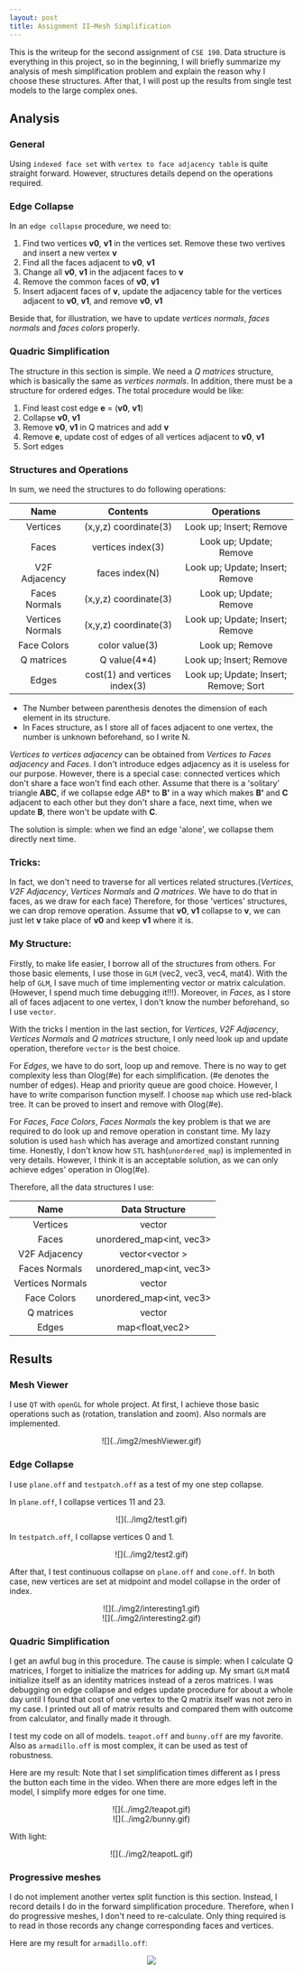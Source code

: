 ```yaml
---
layout: post
title: Assignment II—Mesh Simplification
---
```

This is the writeup for the second assignment of `CSE 190`. Data structure is everything in this project, so in the beginning, I will briefly summarize my analysis of mesh simplification problem and explain the reason why I choose these structures. After that, I will post up the results from single test models to the large complex ones. 

## Analysis

### General 

Using `indexed face set` with `vertex to face adjacency table` is quite straight forward. However, structures details depend on the operations required.

### Edge Collapse

In an `edge collapse` procedure, we need to:

1. Find two vertices **v0**, **v1** in the vertices set. Remove these two vertives and insert a new vertex **v**
2. Find all the faces adjacent to **v0**, **v1**
3. Change all **v0**, **v1** in the adjacent faces to **v**
4. Remove the common faces of **v0**, **v1**
5. Insert adjacent faces of **v**, update the adjacency table for the vertices adjacent to **v0**, **v1**, and remove **v0**, **v1**

Beside that, for illustration, we have to update *vertices normals*, *faces normals* and *faces colors* properly.

### Quadric Simplification

The structure in this section is simple. We need a *Q matrices* structure, which is basically the same as *vertices normals*. In addition, there must be a structure for ordered edges. The total procedure would be like:

1. Find least cost edge **e** = (**v0**, **v1**)
2. Collapse **v0**, **v1**
3. Remove **v0**, **v1** in Q matrices and add **v**
4. Remove **e**, update cost of edges of all vertices adjacent to **v0**, **v1**
5. Sort edges

### Structures and Operations

In sum, we need the structures to do following operations:

| Name             | Contents              | Operations                      |
| :---:            | :--:                  | :---:                           |
| Vertices         | (x,y,z) coordinate(3) | Look up; Insert; Remove         |
| Faces            | vertices index(3)     | Look up; Update; Remove         |
| V2F Adjacency    | faces index(N)        | Look up; Update; Insert; Remove |
| Faces Normals    | (x,y,z) coordinate(3) | Look up; Update; Remove         |
| Vertices Normals | (x,y,z) coordinate(3) | Look up; Update; Insert; Remove |
| Face Colors      | color value(3)        | Look up; Remove                 |
| Q matrices       | Q value(4*4)          | Look up; Insert; Remove         |
| Edges            | cost(1) and vertices index(3)              | Look up; Update; Insert; Remove; Sort                               |
    
- The Number between parenthesis denotes the dimension of each element in its structure. 
- In Faces structure, as I store all of faces adjacent to one vertex, the number is unknown beforehand, so I write N. 

*Vertices to vertices adjacency* can be obtained from *Vertices to Faces adjacency* and *Faces*. I don't introduce edges adjacency as it is useless for our purpose. However, there is a special case: connected vertices which don't share a face won't find each other. Assume that there is a 'solitary' triangle **ABC**, if we collapse edge *AB** to **B'** in a way which makes **B'** and **C** adjacent to each other but they don't share a face, next time, when we update **B**, there won't be update with **C**. 

The solution is simple: when we find an edge 'alone', we collapse them directly next time.

### Tricks:

In fact, we don't need to traverse for all vertices related structures.(*Vertices*, *V2F Adjacency*, *Vertices Normals* and *Q matrices*. We have to do that in faces, as we draw for each face)
Therefore, for those 'vertices' structures, we can drop remove operation. Assume that **v0**, **v1** collapse to **v**, we can just let **v** take place of **v0** and keep **v1** where it is. 

### My Structure:

Firstly, to make life easier, I borrow all of the structures from others. For those basic elements, I use those in `GLM` (vec2, vec3, vec4, mat4). With the help of `GLM`, I save much of time implementing vector or matrix calculation. (However, I spend much time debugging it!!!). Moreover, in *Faces*, as I store all of faces adjacent to one vertex, I don't know the number beforehand, so I use `vector`.

With the tricks I mention in the last section, for *Vertices*, *V2F Adjacency*, *Vertices Normals* and *Q matrices* structure, I only need look up and update operation, therefore `vector` is the best choice.

For *Edges*, we have to do sort, loop up and remove. There is no way to get complexity less than Olog(#e) for each simplification. (#e denotes the number of edges). Heap and priority queue are good choice. However, I have to write comparison function myself. I choose `map` which use red-black tree. It can be proved to insert and remove with Olog(#e). 

For *Faces*, *Face Colors*, *Faces Normals* the key problem is that we are required to do look up and remove operation in constant time. My lazy solution is used `hash` which has average and amortized constant running time. Honestly, I don't know how `STL` hash(`unordered_map`) is implemented in very details. However, I think it is an acceptable solution, as we can only achieve edges' operation in Olog(#e). 

Therefore, all the data structures I use:

| Name             | Data Structure           |
| :---:            | :--:                     |
| Vertices         | vector<vec3>             |
| Faces            | unordered_map<int, vec3> |
| V2F Adjacency    | vector<vector<int> >     |
| Faces Normals    | unordered_map<int, vec3> |
| Vertices Normals | vector<vec3>             |
| Face Colors      | unordered_map<int, vec3> |
| Q matrices       | vector<mat4>             |
| Edges            | map<float,vec2>          |


## Results

### Mesh Viewer

I use `QT` with `openGL` for whole project. At first, I achieve those basic operations such as (rotation, translation and zoom). Also normals are implemented. 

<center>
![](../img2/meshViewer.gif)
</center>

### Edge Collapse

I use `plane.off` and `testpatch.off` as a test of my one step collapse.

In `plane.off`, I collapse vertices 11 and 23.

<center>
![](../img2/test1.gif)
</center>

In `testpatch.off`, I collapse vertices 0 and 1.

<center>
![](../img2/test2.gif)
</center>

After that, I test continuous collapse on `plane.off` and `cone.off`.
In both case, new vertices are set at midpoint and model collapse in the order of index.

<center>
![](../img2/interesting1.gif)
</center>

<center>
![](../img2/interesting2.gif)
</center>

### Quadric Simplification

I get an awful bug in this procedure. The cause is simple: when I calculate Q matrices, I forget to initialize the matrices for adding up. My smart `GLM` mat4 initialize itself as an identity matrices instead of a zeros matrices. I was debugging on edge collapse and edges update procedure for about a whole day until I found that cost of one vertex to the Q matrix itself was not zero in my case. I printed out all of matrix results and compared them with outcome from calculator, and finally made it through.

I test my code on all of models. `teapot.off` and `bunny.off` are my favorite. Also as `armadillo.off` is most complex, it can be used as test of robustness.

Here are my result:
Note that I set simplification times different as I press the button each time in the video. When there are more edges left in the model, I simplify more edges for one time.  

<center>
![](../img2/teapot.gif)
</center>

<center>
![](../img2/bunny.gif)
</center>

With light:

<center>
![](../img2/teapotL.gif)
</center>

### Progressive meshes

I do not implement another vertex split function is this section. Instead, I record details I do in the forward simplification procedure. Therefore, when I do progressive meshes, I don't need to re-calculate. Only thing required is to read in those records any change corresponding faces and vertices.

Here are my result for `armadillo.off`:

<center>

![](../img2/beast.gif)

</center>













